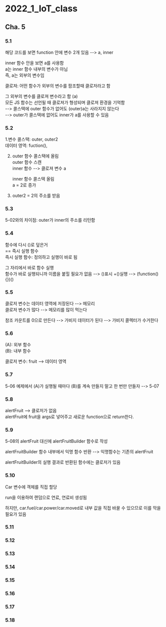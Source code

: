 # 2022_1_IoT_class

## Cha. 5


### 5.1
해당 코드를 보면 function 안에 변수 2개 있음 --> a, inner    

inner 함수 안을 보면 a를 사용함  
a는 inner 함수 내부의 변수가 아님  
즉, a는 외부의 변수임  


클로져: 어떤 함수가 외부의 변수를 팜조할때 클로저라고 함  

그 외부의 변수를 클로져 변수라고 함 (a)  
모든 JS 함수는 선언될 때 클로져가 형성되며 클로져 환경을 기억함  
--> 콜스택에 outer 함수가 없어도 (outer)a는 사라지지 않는다  
--> outer가 콜스택에 없어도 inner가 a를 사용할 수 있음  


### 5.2 
1.변수 콜스택: outer, outer2  
  데이터 영역: fuction(),  

2. outer 함수 콜스택에 올림  
   outer 함수 스캔  
   inner 함수 --> 클로져 변수 a   

   inner 함수 콜스택 올림  
   a = 2로 증가  

  3. outer2 = 2의 주소를 받음  



### 5.3
5-02와의 차이점: outer가 inner의 주소를 리턴함  


### 5.4
함수에 다시 ()로 덮은거  
== 즉시 실행 함수  
즉시 실행 함수: 정의하고 실행이 바로 됨  

그 자리에서 바로 함수 실행  
함수가 바로 실행되니까 이름을 붙힐 필요가 없음 -->  ()표시 +()실행  --> (function(){})()  

### 5.5
클로저 변수는 데이터 영역에 저장된다  -->  메모리  
클로저 변수가 많다 --> 메모리를 많이 먹는다  

참조 카운트를 0으로 만든다 --> 가비지 데이터가 된다  -->  가비지 콜렉터가 수거한다  

### 5.6
(A): 외부 함수  
(B): 내부 함수  

클로저 변수: fruit  -->  데이터 영역  

### 5.7
5-06 예제에서 (A)가 실행될 때마다 (B)를 계속 만들지 말고 한 번만 만들자 --> 5-07  


### 5.8
alertFruit --> 클로저가 없음  
alertFruit에 fruit을 args로 넣어주고 새로운 function으로 return한다.  
 
### 5.9
5-08의 alertFruit 대신에 alertFruitBuilder 함수로 작성  

alertFruitBuilder 함수 내부에서 익명 함수 반환 --> 익명함수는 기존의 alertFruit  

alertFruitBuilder의 실행 결과로 반환된 함수에는 클로저가 있음  
 
### 5.10
Car 변수에 객체를 직접 할당  

run을 이용하여 랜덤으로 연료, 연료비 생성됨  

하지만, car.fuel/car.power/car.moved로 내부 값을 직접 바꿀 수 있으므로 이를 막을 필요가 있음  

### 5.11



### 5.12
  

### 5.13


### 5.14


### 5.15


### 5.16


### 5.17



### 5.18

